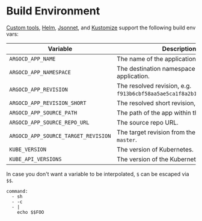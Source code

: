 # Build Environment

[Custom tools](../operator-manual/config-management-plugins.md), [Helm](helm.md), [Jsonnet](jsonnet.md), and [Kustomize](kustomize.md) support the following build env vars:

| Variable                            | Description                                                             |
|-------------------------------------|-------------------------------------------------------------------------|
| `ARGOCD_APP_NAME`                   | The name of the application.                                            |
| `ARGOCD_APP_NAMESPACE`              | The destination namespace of the application.                           |
| `ARGOCD_APP_REVISION`               | The resolved revision, e.g. `f913b6cbf58aa5ae5ca1f8a2b149477aebcbd9d8`. |
| `ARGOCD_APP_REVISION_SHORT`         | The resolved short revision, e.g. `f913b6c`.                            |
| `ARGOCD_APP_SOURCE_PATH`            | The path of the app within the source repo.                             |
| `ARGOCD_APP_SOURCE_REPO_URL`        | The source repo URL.                                                    |
| `ARGOCD_APP_SOURCE_TARGET_REVISION` | The target revision from the spec, e.g. `master`.                       |
| `KUBE_VERSION`                      | The version of Kubernetes.                                              |
| `KUBE_API_VERSIONS`                 | The version of the Kubernetes API.                                      |

In case you don't want a variable to be interpolated, `$` can be escaped via `$$`.

```
command:
  - sh
  - -c
  - |
    echo $$FOO
```
